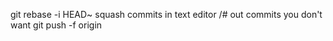 git rebase -i HEAD~<number of commits>
squash commits in text editor
/# out commits you don't want
git push -f origin <branch-name>
